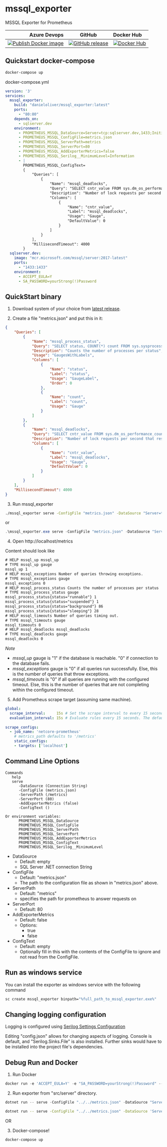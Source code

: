 # mssql_exporter

MSSQL Exporter for Prometheus


| Azure Devops | GitHub | Docker Hub |
|---:|:---:|:---|
| [![Publish Docker image](https://github.com/DanielOliver/mssql_exporter/actions/workflows/dockerfilepublish.yaml/badge.svg)](https://github.com/DanielOliver/mssql_exporter/actions/workflows/dockerfilepublish.yaml) | [![GitHub release](https://img.shields.io/github/release/DanielOliver/mssql_exporter.svg)](https://github.com/DanielOliver/mssql_exporter/releases/latest) | [![Docker Hub](https://img.shields.io/docker/cloud/build/danieloliver/mssql_exporter)](https://hub.docker.com/r/danieloliver/mssql_exporter)

## Quickstart docker-compose

```powershell
docker-compose up
```

docker-compose.yml

```yml
version: '3'
services:
  mssql_exporter:
    build: "danieloliver/mssql_exporter:latest"
    ports:
      - "80:80"
    depends_on:
      - sqlserver.dev
    environment:
      - PROMETHEUS_MSSQL_DataSource=Server=tcp:sqlserver.dev,1433;Initial Catalog=master;Persist Security Info=False;User ID=sa;Password=yourStrong(!)Password;MultipleActiveResultSets=False;Encrypt=False;TrustServerCertificate=True;Connection Timeout=10;
      - PROMETHEUS_MSSQL_ConfigFile=metrics.json
      - PROMETHEUS_MSSQL_ServerPath=metrics
      - PROMETHEUS_MSSQL_ServerPort=80
      - PROMETHEUS_MSSQL_AddExporterMetrics=false
      - PROMETHEUS_MSSQL_Serilog__MinimumLevel=Information
      - |
        PROMETHEUS_MSSQL_ConfigText=
        {
            "Queries": [
                {
                    "Name": "mssql_deadlocks",
                    "Query": "SELECT cntr_value FROM sys.dm_os_performance_counters where counter_name = 'Number of Deadlocks/sec' AND instance_name = '_Total'",
                    "Description": "Number of lock requests per second that resulted in a deadlock since last restart",
                    "Columns": [
                        {
                            "Name": "cntr_value",
                            "Label": "mssql_deadlocks",
                            "Usage": "Gauge",
                            "DefaultValue": 0
                        }
                    ]
                }
            ],
            "MillisecondTimeout": 4000
        }
  sqlserver.dev:
    image: "mcr.microsoft.com/mssql/server:2017-latest"
    ports:
      - "1433:1433"
    environment:
      - ACCEPT_EULA=Y
      - SA_PASSWORD=yourStrong(!)Password
```

## QuickStart binary

1. Download system of your choice from [latest release](https://github.com/DanielOliver/mssql_exporter/releases/latest).

2. Create a file "metrics.json" and  put this in it:

```json
{
    "Queries": [
        {
            "Name": "mssql_process_status",
            "Query": "SELECT status, COUNT(*) count FROM sys.sysprocesses GROUP BY status",
            "Description": "Counts the number of processes per status",
            "Usage": "GaugesWithLabels",
            "Columns": [
                {
                    "Name": "status",
                    "Label": "status",
                    "Usage": "GaugeLabel",
                    "Order": 0
                },
                {
                    "Name": "count",
                    "Label": "count",
                    "Usage": "Gauge"
                }
            ]
        },
        {
            "Name": "mssql_deadlocks",
            "Query": "SELECT cntr_value FROM sys.dm_os_performance_counters where counter_name = 'Number of Deadlocks/sec' AND instance_name = '_Total'",
            "Description": "Number of lock requests per second that resulted in a deadlock since last restart",
            "Columns": [
                {
                    "Name": "cntr_value",
                    "Label": "mssql_deadlocks",
                    "Usage": "Gauge",
                    "DefaultValue": 0
                }
            ]
        }
    ],
    "MillisecondTimeout": 4000
}
```

3. Run mssql_exporter

```bash
./mssql_exporter serve -ConfigFile "metrics.json" -DataSource "Server=tcp:{ YOUR DATABASE HERE },1433;Initial Catalog={ YOUR INITIAL CATALOG HERE };Persist Security Info=False;User ID={ USER ID HERE };Password={ PASSWORD HERE };MultipleActiveResultSets=False;Encrypt=True;TrustServerCertificate=False;Connection Timeout=8;"
```

or

```powershell
.\mssql_exporter.exe serve -ConfigFile "metrics.json" -DataSource "Server=tcp:{ YOUR DATABASE HERE },1433;Initial Catalog={ YOUR INITIAL CATALOG HERE };Persist Security Info=False;User ID={ USER ID HERE };Password={ PASSWORD HERE };MultipleActiveResultSets=False;Encrypt=True;TrustServerCertificate=False;Connection Timeout=8;"
```

4. Open http://localhost/metrics

Content should look like 
```txt
# HELP mssql_up mssql_up
# TYPE mssql_up gauge
mssql_up 1
# HELP mssql_exceptions Number of queries throwing exceptions.
# TYPE mssql_exceptions gauge
mssql_exceptions 0
# HELP mssql_process_status Counts the number of processes per status
# TYPE mssql_process_status gauge
mssql_process_status{status="runnable"} 1
mssql_process_status{status="suspended"} 1
mssql_process_status{status="background"} 86
mssql_process_status{status="sleeping"} 28
# HELP mssql_timeouts Number of queries timing out.
# TYPE mssql_timeouts gauge
mssql_timeouts 0
# HELP mssql_deadlocks mssql_deadlocks
# TYPE mssql_deadlocks gauge
mssql_deadlocks 0
```

_Note_

* *mssql_up* gauge is "1" if the database is reachable. "0" if connection to the database fails.
* *mssql_exceptions* gauge is "0" if all queries run successfully. Else, this is the number of queries that throw exceptions.
* *mssql_timeouts* is "0" if all queries are running with the configured timeout. Else, this is the number of queries that are not completing within the configured timeout.

5. Add Prometheus scrape target (assuming same machine).

```yml
global:
  scrape_interval:     15s # Set the scrape interval to every 15 seconds. Default is every 1 minute.
  evaluation_interval: 15s # Evaluate rules every 15 seconds. The default is every 1 minute.
  
scrape_configs:
  - job_name: 'netcore-prometheus'
    # metrics_path defaults to '/metrics'
    static_configs:
    - targets: ['localhost']
```

## Command Line Options

```
Commands
   help
   serve
      -DataSource (Connection String)
      -ConfigFile (metrics.json)
      -ServerPath (/metrics)
      -ServerPort (80)
      -AddExporterMetrics (false)
      -ConfigText ()

Or environment variables:
      PROMETHEUS_MSSQL_DataSource
      PROMETHEUS_MSSQL_ConfigFile
      PROMETHEUS_MSSQL_ServerPath
      PROMETHEUS_MSSQL_ServerPort
      PROMETHEUS_MSSQL_AddExporterMetrics
      PROMETHEUS_MSSQL_ConfigText
      PROMETHEUS_MSSQL_Serilog__MinimumLevel
```

* DataSource
    * Default: empty
    * SQL Server .NET connection String
* ConfigFile
    * Default: "metrics.json"
    * The path to the configuration file as shown in "metrics.json" above.
* ServerPath
    * Default: "metrics"
    * specifies the path for prometheus to answer requests on
* ServerPort
    * Default: 80
* AddExporterMetrics
    * Default: false
    * Options:
        * true
        * false
* ConfigText
    * Default: empty
    * Optionally fill in this with the contents of the ConfigFile to ignore and not read from the ConfigFile.

## Run as windows service

You can install the exporter as windows service with the following command
```bash
sc create mssql_exporter binpath="%full_path_to_mssql_exporter.exe%"
```

## Changing logging configuration

Logging is configured using [Serilog Settings Configuration](https://github.com/serilog/serilog-settings-configuration)

Editing "config.json" allows for changing aspects of logging. Console is default, and "Serilog.Sinks.File" is also installed. Further sinks would have to be installed into the project file's dependencies.

## Debug Run and Docker

1. Run Docker

```powershell
docker run -e 'ACCEPT_EULA=Y' -e "SA_PASSWORD=yourStrong(!)Password" --net=host -p 1433:1433 -d --rm --name sqlserverdev mcr.microsoft.com/mssql/server:2017-latest
```

2. Run exporter from "src/server" directory.

```powershell
dotnet run -- serve -ConfigFile "../../metrics.json" -DataSource "Server=tcp:localhost,1433;Initial Catalog=master;Persist Security Info=False;User ID=sa;Password=yourStrong(!)Password;MultipleActiveResultSets=False;Encrypt=False;TrustServerCertificate=True;Connection Timeout=8;"
```

```bash
dotnet run -- serve -ConfigFile "../../metrics.json" -DataSource 'Server=tcp:localhost,1433;Initial Catalog=master;Persist Security Info=False;User ID=sa;Password=yourStrong(!)Password;MultipleActiveResultSets=False;Encrypt=False;TrustServerCertificate=True;Connection Timeout=8;'
```

OR

3. Docker-compose!

```powershell
docker-compose up
```
